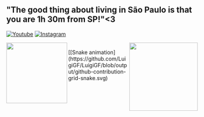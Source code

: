 ## "The good thing about living in São Paulo is that you are 1h 30m from SP!"<3
[![Youtube](https://img.shields.io/badge/YouTube-FF0000?style=for-the-badge&logo=youtube&logoColor=white)](https://www.youtube.com/channel/UCQzZTdgZUnTAbAib09uAT2A)
[![Instagram](https://img.shields.io/badge/Instagram-E4405F?style=for-the-badge&logo=instagram&logoColor=white)](https://instagram.com/_u_caio)
<br>  
  <div align="center">  
  <div >
  <img align="left" height="160em" src="https://github-readme-stats.vercel.app/api/top-langs/?username=Caio-Silveira&layout=compact&langs_count=16&theme=midnight-purple"/>
  <img  align="right" height="180em" src="https://github-readme-stats.vercel.app/api?username=Caio-Silveira&theme=midnight-purple&show_icons=true"/>
  </div>
  </div>
</br>
[[Snake animation](https://github.com/LuigiGF/LuigiGF/blob/output/github-contribution-grid-snake.svg)
